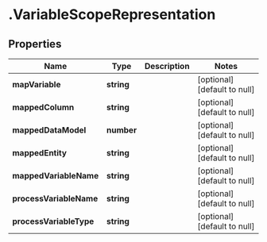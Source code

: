 # .VariableScopeRepresentation

## Properties
Name | Type | Description | Notes
------------ | ------------- | ------------- | -------------
**mapVariable** | **string** |  | [optional] [default to null]
**mappedColumn** | **string** |  | [optional] [default to null]
**mappedDataModel** | **number** |  | [optional] [default to null]
**mappedEntity** | **string** |  | [optional] [default to null]
**mappedVariableName** | **string** |  | [optional] [default to null]
**processVariableName** | **string** |  | [optional] [default to null]
**processVariableType** | **string** |  | [optional] [default to null]


